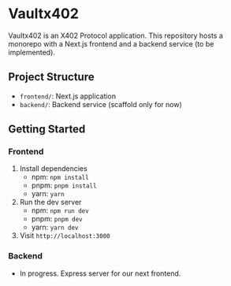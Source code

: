 # Vaultx402

Vaultx402 is an X402 Protocol application. This repository hosts a monorepo with a Next.js frontend and a backend service (to be implemented).

## Project Structure

- `frontend/`: Next.js application
- `backend/`: Backend service (scaffold only for now)

## Getting Started

### Frontend

1. Install dependencies
   - npm: `npm install`
   - pnpm: `pnpm install`
   - yarn: `yarn`
2. Run the dev server
   - npm: `npm run dev`
   - pnpm: `pnpm dev`
   - yarn: `yarn dev`
3. Visit `http://localhost:3000`

### Backend

- In progress. Express server for our next frontend.
